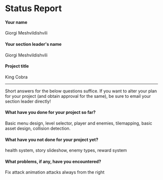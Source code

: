 # Status Report

#### Your name

Giorgi Meshvildishvili

#### Your section leader's name

Giorgi Meshvildishvili

#### Project title

King Cobra

***

Short answers for the below questions suffice. If you want to alter your plan for your project (and obtain approval for the same), be sure to email your section leader directly!

#### What have you done for your project so far?

Basic menu design, level selector, player and enemies, tilemapping, basic asset design, collision detection.

#### What have you not done for your project yet?

health system, story slideshow, enemy types, reward system 

#### What problems, if any, have you encountered?

Fix attack animation
attacks always from the right 
